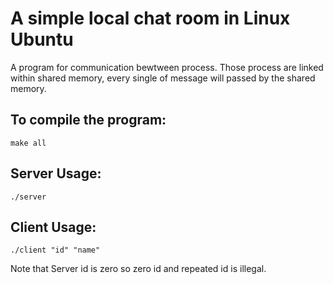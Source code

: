 # A simple local chat room in Linux Ubuntu
A program for communication bewtween process.
Those process are linked within shared memory, every single of message will passed by the shared memory.

## To compile the program:
```shell
make all
```

## Server Usage:
```shell
./server
```

## Client Usage:
```shell
./client "id" "name"
```
Note that Server id is zero
so zero id and repeated id is illegal.
